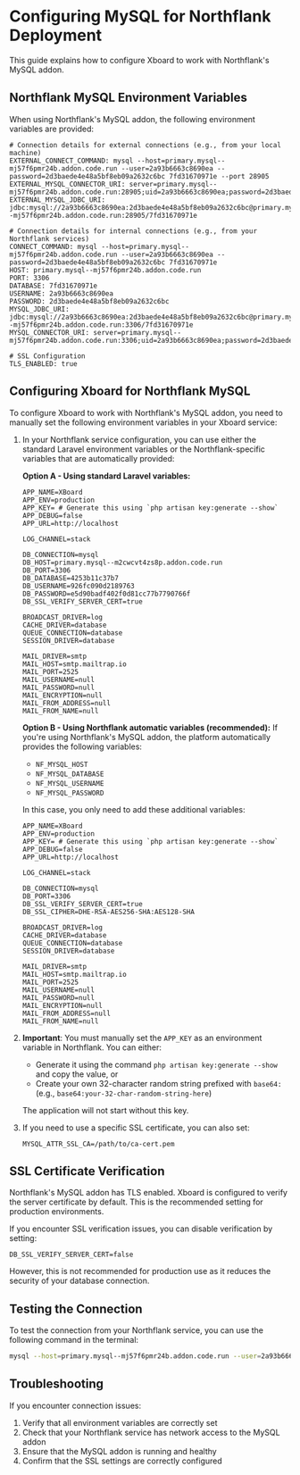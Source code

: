 # Configuring MySQL for Northflank Deployment

This guide explains how to configure Xboard to work with Northflank's MySQL addon.

## Northflank MySQL Environment Variables

When using Northflank's MySQL addon, the following environment variables are provided:

```
# Connection details for external connections (e.g., from your local machine)
EXTERNAL_CONNECT_COMMAND: mysql --host=primary.mysql--mj57f6pmr24b.addon.code.run --user=2a93b6663c8690ea --password=2d3baede4e48a5bf8eb09a2632c6bc 7fd31670971e --port 28905
EXTERNAL_MYSQL_CONNECTOR_URI: server=primary.mysql--mj57f6pmr24b.addon.code.run:28905;uid=2a93b6663c8690ea;password=2d3baede4e48a5bf8eb09a2632c6bc;database=7fd31670971e
EXTERNAL_MYSQL_JDBC_URI: jdbc:mysql://2a93b6663c8690ea:2d3baede4e48a5bf8eb09a2632c6bc@primary.mysql--mj57f6pmr24b.addon.code.run:28905/7fd31670971e

# Connection details for internal connections (e.g., from your Northflank services)
CONNECT_COMMAND: mysql --host=primary.mysql--mj57f6pmr24b.addon.code.run --user=2a93b6663c8690ea --password=2d3baede4e48a5bf8eb09a2632c6bc 7fd31670971e
HOST: primary.mysql--mj57f6pmr24b.addon.code.run
PORT: 3306
DATABASE: 7fd31670971e
USERNAME: 2a93b6663c8690ea
PASSWORD: 2d3baede4e48a5bf8eb09a2632c6bc
MYSQL_JDBC_URI: jdbc:mysql://2a93b6663c8690ea:2d3baede4e48a5bf8eb09a2632c6bc@primary.mysql--mj57f6pmr24b.addon.code.run:3306/7fd31670971e
MYSQL_CONNECTOR_URI: server=primary.mysql--mj57f6pmr24b.addon.code.run:3306;uid=2a93b6663c8690ea;password=2d3baede4e48a5bf8eb09a2632c6bc;database=7fd31670971e

# SSL Configuration
TLS_ENABLED: true
```

## Configuring Xboard for Northflank MySQL

To configure Xboard to work with Northflank's MySQL addon, you need to manually set the following environment variables in your Xboard service:

1. In your Northflank service configuration, you can use either the standard Laravel environment variables or the Northflank-specific variables that are automatically provided:

   **Option A - Using standard Laravel variables:**
   ```
   APP_NAME=XBoard
   APP_ENV=production
   APP_KEY= # Generate this using `php artisan key:generate --show`
   APP_DEBUG=false
   APP_URL=http://localhost
   
   LOG_CHANNEL=stack
   
   DB_CONNECTION=mysql
   DB_HOST=primary.mysql--m2cwcvt4zs8p.addon.code.run
   DB_PORT=3306
   DB_DATABASE=4253b11c37b7
   DB_USERNAME=926fc090d2189763
   DB_PASSWORD=e5d90badf402f0d81cc77b7790766f
   DB_SSL_VERIFY_SERVER_CERT=true
   
   BROADCAST_DRIVER=log
   CACHE_DRIVER=database
   QUEUE_CONNECTION=database
   SESSION_DRIVER=database
   
   MAIL_DRIVER=smtp
   MAIL_HOST=smtp.mailtrap.io
   MAIL_PORT=2525
   MAIL_USERNAME=null
   MAIL_PASSWORD=null
   MAIL_ENCRYPTION=null
   MAIL_FROM_ADDRESS=null
   MAIL_FROM_NAME=null
   ```

   **Option B - Using Northflank automatic variables (recommended):**
   If you're using Northflank's MySQL addon, the platform automatically provides the following variables:
   - `NF_MYSQL_HOST`
   - `NF_MYSQL_DATABASE`
   - `NF_MYSQL_USERNAME`
   - `NF_MYSQL_PASSWORD`
   
   In this case, you only need to add these additional variables:
   ```
   APP_NAME=XBoard
   APP_ENV=production
   APP_KEY= # Generate this using `php artisan key:generate --show`
   APP_DEBUG=false
   APP_URL=http://localhost
   
   LOG_CHANNEL=stack
   
   DB_CONNECTION=mysql
   DB_PORT=3306
   DB_SSL_VERIFY_SERVER_CERT=true
   DB_SSL_CIPHER=DHE-RSA-AES256-SHA:AES128-SHA
   
   BROADCAST_DRIVER=log
   CACHE_DRIVER=database
   QUEUE_CONNECTION=database
   SESSION_DRIVER=database
   
   MAIL_DRIVER=smtp
   MAIL_HOST=smtp.mailtrap.io
   MAIL_PORT=2525
   MAIL_USERNAME=null
   MAIL_PASSWORD=null
   MAIL_ENCRYPTION=null
   MAIL_FROM_ADDRESS=null
   MAIL_FROM_NAME=null
   ```

2. **Important**: You must manually set the `APP_KEY` as an environment variable in Northflank. You can either:
   - Generate it using the command `php artisan key:generate --show` and copy the value, or
   - Create your own 32-character random string prefixed with `base64:` (e.g., `base64:your-32-char-random-string-here`)
   
   The application will not start without this key.

3. If you need to use a specific SSL certificate, you can also set:
   ```
   MYSQL_ATTR_SSL_CA=/path/to/ca-cert.pem
   ```

## SSL Certificate Verification

Northflank's MySQL addon has TLS enabled. Xboard is configured to verify the server certificate by default. This is the recommended setting for production environments.

If you encounter SSL verification issues, you can disable verification by setting:
```
DB_SSL_VERIFY_SERVER_CERT=false
```

However, this is not recommended for production use as it reduces the security of your database connection.

## Testing the Connection

To test the connection from your Northflank service, you can use the following command in the terminal:
```bash
mysql --host=primary.mysql--mj57f6pmr24b.addon.code.run --user=2a93b6663c8690ea --password=2d3baede4e48a5bf8eb09a2632c6bc 7fd31670971e
```

## Troubleshooting

If you encounter connection issues:

1. Verify that all environment variables are correctly set
2. Check that your Northflank service has network access to the MySQL addon
3. Ensure that the MySQL addon is running and healthy
4. Confirm that the SSL settings are correctly configured